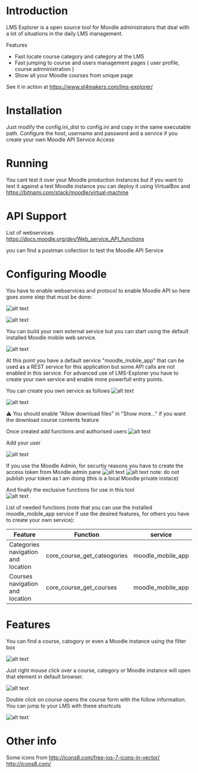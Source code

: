# Introduction

LMS Explorer is a open source tool for Moodle administrators that deal with a lot of situations in the daily LMS management.

Features

- Fast locate course category and category at the LMS
- Fast jumping to course and users management pages ( user profile, course admninistration )
- Show all your Moodle courses from unique page

See it in action at https://www.st4makers.com/lms-explorer/

# Installation

Just modify the config.ini_dist to config.ini and copy in the same executable path. Configure the host, username and password and a service if you create your own Moodle API Service Access

# Running

You cant test it over your Moodle production instances but if you want to test it against a test Moodle instance you can deploy it using VirtualBox and https://bitnami.com/stack/moodle/virtual-machine

# API Support

List of webservices https://docs.moodle.org/dev/Web_service_API_functions

you can find a postman collection to test the Moodle API Service

# Configuring Moodle

You have to enable webservices and protocol to enable Moodle API so here goes some step that must be done:

![alt text](https://raw.githubusercontent.com/ildemartinez/LMS-Explorer/main/docs/screenshots/enable_webservices.jpg)

![alt text](https://raw.githubusercontent.com/ildemartinez/LMS-Explorer/main/docs/screenshots/enable_protocols.jpg)

You can build your own external service but you can start using the default installed Moodle mobile web service.

![alt text](https://raw.githubusercontent.com/ildemartinez/LMS-Explorer/main/docs/screenshots/enable_moodle_mobile_app.jpg)

At this point you have a default service "moodle_mobile_app" that can be used as a REST service for this application but some API calls are not enabled in this service. For advanced use of LMS-Explorer you have to create your own service and enable more powerfull entry points.

You can create you own service as follows
![alt text](https://raw.githubusercontent.com/ildemartinez/LMS-Explorer/main/docs/screenshots/add_new_external_service.JPG)

![alt text](https://raw.githubusercontent.com/ildemartinez/LMS-Explorer/main/docs/screenshots/create_external-service.JPG)

:warning: You should enable "Allow download files" in "Show more..." if you want the download course contents feature

Once created add functions and authorised users
![alt text](https://raw.githubusercontent.com/ildemartinez/LMS-Explorer/main/docs/screenshots/configure-external-service.JPG)

Add your user

![alt text](https://raw.githubusercontent.com/ildemartinez/LMS-Explorer/main/docs/screenshots/add_user.JPG)

If you use the Moodle Admin, for securtiy reasons you have to create the access token from Moodle admin pane
![alt text](https://raw.githubusercontent.com/ildemartinez/LMS-Explorer/main/docs/screenshots/create_admin_token.JPG)
![alt text](https://raw.githubusercontent.com/ildemartinez/LMS-Explorer/main/docs/screenshots/admin_token_created.JPG)
note: do not publish your token as I am doing (this is a local Moodle private instace)

And finally the exclusive functions for use in this tool<br />
![alt text](https://raw.githubusercontent.com/ildemartinez/LMS-Explorer/main/docs/screenshots/add_functions_to_service.JPG)

List of needed functions (note that you can use the installed moodle_mobile_app service if use the desired features, for others you have to create your own service):

| Feature                            | Function                    | service           |
| ---------------------------------- | --------------------------- | ----------------- |
| Categories navigation and location | core_course_get_cateogories | moodle_mobile_app |
| Courses navigation and location    | core_course_get_courses     | moodle_mobile_app |

# Features

You can find a course, catogory or even a Moodle instance using the filter box

![alt text](https://raw.githubusercontent.com/ildemartinez/LMS-Explorer/main/docs/screenshots/find-course-category-moodle.jpg)

Just right mouse click over a course, category or Moodle instance will open that element in default browser.

![alt text](https://raw.githubusercontent.com/ildemartinez/LMS-Explorer/main/docs/screenshots/locate_course_in_moodle.jpg)

Double click on course opens the course form with the follow information. You can jump to your LMS with these shortcuts

![alt text](https://raw.githubusercontent.com/ildemartinez/LMS-Explorer/main/docs/screenshots/course_form.jpg)

# Other info

Some icons from http://icons8.com/free-ios-7-icons-in-vector/ http://icons8.com/
